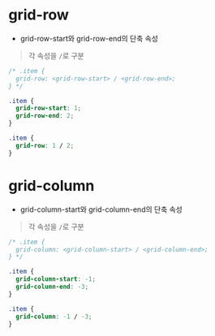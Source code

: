 # grid-row

- grid-row-start와 grid-row-end의 단축 속성

> 각 속성을 `/`로 구분

```css
/* .item {
  grid-row: <grid-row-start> / <grid-row-end>;
} */

.item {
  grid-row-start: 1;
  grid-row-end: 2;
}

.item {
  grid-row: 1 / 2;
}
```

# grid-column

- grid-column-start와 grid-column-end의 단축 속성

> 각 속성을 `/`로 구분

```css
/* .item {
  grid-column: <grid-column-start> / <grid-column-end>;
} */

.item {
  grid-column-start: -1;
  grid-column-end: -3;
}

.item {
  grid-column: -1 / -3;
}
```
